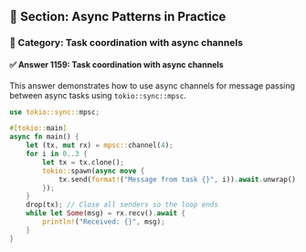 ## 📘 Section: Async Patterns in Practice
### 🔹 Category: Task coordination with async channels
#### ✅ Answer 1159: Task coordination with async channels

This answer demonstrates how to use async channels for message passing between async tasks using `tokio::sync::mpsc`.

```rust
use tokio::sync::mpsc;

#[tokio::main]
async fn main() {
    let (tx, mut rx) = mpsc::channel(4);
    for i in 0..3 {
        let tx = tx.clone();
        tokio::spawn(async move {
            tx.send(format!("Message from task {}", i)).await.unwrap();
        });
    }
    drop(tx); // Close all senders so the loop ends
    while let Some(msg) = rx.recv().await {
        println!("Received: {}", msg);
    }
}
```
